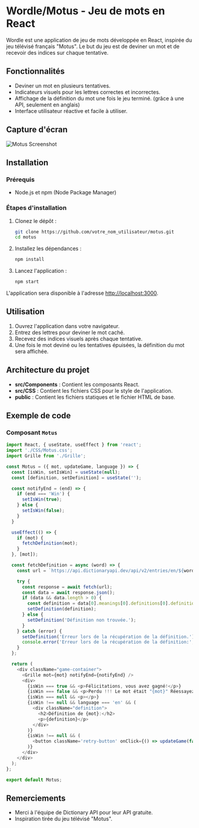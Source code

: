 # Wordle/Motus - Jeu de mots en React

Wordle est une application de jeu de mots développée en React, inspirée du jeu télévisé français "Motus". Le but du jeu est de deviner un mot et de recevoir des indices sur chaque tentative.

## Fonctionnalités

- Deviner un mot en plusieurs tentatives.
- Indicateurs visuels pour les lettres correctes et incorrectes.
- Affichage de la définition du mot une fois le jeu terminé. (grâce à une API, seulement en anglais)
- Interface utilisateur réactive et facile à utiliser.

## Capture d'écran

![Motus Screenshot](./screenshot.png)

## Installation

### Prérequis

- Node.js et npm (Node Package Manager)

### Étapes d'installation

1. Clonez le dépôt :

    ```bash
    git clone https://github.com/votre_nom_utilisateur/motus.git
    cd motus
    ```

2. Installez les dépendances :

    ```bash
    npm install
    ```

3. Lancez l'application :

    ```bash
    npm start
    ```

L'application sera disponible à l'adresse [http://localhost:3000](http://localhost:3000).

## Utilisation

1. Ouvrez l'application dans votre navigateur.
2. Entrez des lettres pour deviner le mot caché.
3. Recevez des indices visuels après chaque tentative.
4. Une fois le mot deviné ou les tentatives épuisées, la définition du mot sera affichée.

## Architecture du projet

- **src/Components** : Contient les composants React.
- **src/CSS** : Contient les fichiers CSS pour le style de l'application.
- **public** : Contient les fichiers statiques et le fichier HTML de base.

## Exemple de code

### Composant `Motus`

```javascript
import React, { useState, useEffect } from 'react';
import './CSS/Motus.css';
import Grille from './Grille';

const Motus = ({ mot, updateGame, language }) => {
  const [isWin, setIsWin] = useState(null);
  const [definition, setDefinition] = useState('');

  const notifyEnd = (end) => {
    if (end === 'Win') {
      setIsWin(true);
    } else {
      setIsWin(false);
    }
  }

  useEffect(() => {
    if (mot) {
      fetchDefinition(mot);
    }
  }, [mot]);

  const fetchDefinition = async (word) => {
    const url = `https://api.dictionaryapi.dev/api/v2/entries/en/${word.toLowerCase()}`;

    try {
      const response = await fetch(url);
      const data = await response.json();
      if (data && data.length > 0) {
        const definition = data[0].meanings[0].definitions[0].definition;
        setDefinition(definition);
      } else {
        setDefinition('Définition non trouvée.');
      }
    } catch (error) {
      setDefinition('Erreur lors de la récupération de la définition.');
      console.error('Erreur lors de la récupération de la définition:', error);
    }
  };

  return (
    <div className="game-container">
      <Grille mot={mot} notifyEnd={notifyEnd} />
      <div>
        {isWin === true && <p>Félicitations, vous avez gagné!</p>}
        {isWin === false && <p>Perdu !!! Le mot était "{mot}" Réessayez!</p>}
        {isWin === null && <p></p>}
        {isWin !== null && language === 'en' && (
          <div className="definition">
            <h2>Définition de {mot}:</h2>
            <p>{definition}</p>
          </div>
        )}
        {isWin !== null && (
          <button className='retry-button' onClick={() => updateGame(false)}>Rejouer</button>
        )}
      </div>
    </div>
  );
};

export default Motus;
```

## Remerciements
- Merci à l'équipe de Dictionary API pour leur API gratuite.
- Inspiration tirée du jeu télévisé "Motus".
